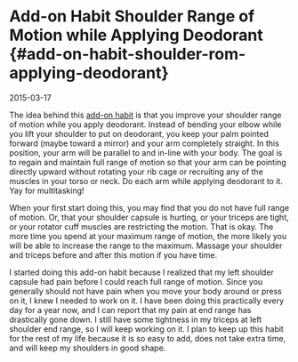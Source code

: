 # Add-on Habit Shoulder Range of Motion while Applying Deodorant {#add-on-habit-shoulder-rom-applying-deodorant}

2015-03-17

The idea behind this [add-on habit](#add-on-habit-toothbrushing-squat)
is that you improve your shoulder range of motion while you apply
deodorant. Instead of bending your elbow while you lift your
shoulder to put on deodorant, you keep your palm pointed forward
(maybe toward a mirror) and your arm completely straight. In this
position, your arm will be parallel to and in-line with your
body. The goal is to regain and maintain full range of motion so
that your arm can be pointing directly upward without rotating your
rib cage or recruiting any of the muscles in your torso or neck. Do
each arm while applying deodorant to it. Yay for multitasking!

When your first start doing this, you may find that you do not have
full range of motion. Or, that your shoulder capsule is hurting, or
your triceps are tight, or your rotator cuff muscles are restricting
the motion. That is okay. The more time you spend at your maximum
range of motion, the more likely you will be able to increase the
range to the maximum. Massage your shoulder and triceps before and
after this motion if you have time.

I started doing this add-on habit because I realized that my left
shoulder capsule had pain before I could reach full range of
motion. Since you generally should not have pain when you move your
body around or press on it, I knew I needed to work on it. I have
been doing this practically every day for a year now, and I can
report that my pain at end range has drastically gone down. I still
have some tightness in my triceps at left shoulder end range, so I
will keep working on it. I plan to keep up this habit for the rest
of my life because it is so easy to add, does not take extra time,
and will keep my shoulders in good shape.
